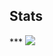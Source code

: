 <h2>Stats</h2>***
<img src="https://github-readme-stats.vercel.app/api?username=hue-owo&theme=jolly&show_icons=true" style="pointer-events: none;">
